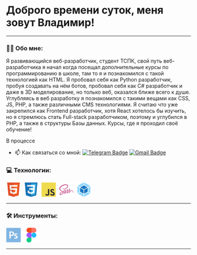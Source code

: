 
# Доброго времени суток, меня зовут Владимир!

---

### :man_technologist: Обо мне:

Я развивающийся веб-разработчик, студент ТСПК, свой путь веб-разработчика я начал когда посещал дополнительные курсы по программированию в школе, там то я и познакомился с такой технологией как HTML. Я пробовал себя как Python разработчик, пробуя создавать на нём ботов, пробовал себя как C# разработчик и даже в 3D моделирование, но только веб, оказался ближе всего к душе. Углубляясь в веб разработку я познакомился с такими вещами как CSS, JS, PHP, а также различными CMS технологиями. Я считаю что уже закрепился как Frontend разработчик, хотя React хотелось бы изучить, но я стремлюсь стать Full-stack разработчиком, поэтому и углубился в PHP, а также в структуры Базы данных. Курсы, где я проходил своё обучение!

В процессе

- :mailbox: Как связаться со мной: [![Telegram Badge](https://img.shields.io/badge/-Vladimir-blue?style=flat&logo=Telegram&logoColor=white)](https://t.me/WoWchicke) [![Gmail Badge](https://img.shields.io/badge/-Gmail-red?style=flat&logo=Gmail&logoColor=white)](mailto:vova.sidorin.999@gmail.com)

<!---

🤝 Социальные сети:

  <div id="badges">

    <a href="https://t.me/WoWchicke" target="_blank">
      <img src="https://cdn-icons-png.flaticon.com/512/2111/2111646.png" width="40" height="40" alt="telegram group" />
    </a>
   
    
   
  </div>

--->

### 💻 Технологии:

<div>
  <img src="https://github.com/devicons/devicon/blob/master/icons/html5/html5-original.svg" title="html5" alt="html5" width="40" height="40"/>&nbsp
  <img src="https://github.com/devicons/devicon/blob/master/icons/css3/css3-original.svg" title="css" alt="css" width="40" height="40"/>&nbsp
  <img src="https://github.com/devicons/devicon/blob/master/icons/javascript/javascript-original.svg" title="javascript" alt="javascript" width="40" height="40"/>&nbsp
  <img src="https://github.com/devicons/devicon/blob/master/icons/sass/sass-original.svg" title="sass/scss" alt="sass/scss" width="40" height="40"/>&nbsp;
  <img src="https://github.com/devicons/devicon/blob/master/icons/webpack/webpack-original.svg" title="webpack" alt="webpack" width="40" height="40"/>&nbsp;
</div>

---

### 🛠 Инструменты:

<div>
  <img src="https://github.com/devicons/devicon/blob/master/icons/photoshop/photoshop-plain.svg" title="photoshop" alt="photoshop" width="40" height="40"/>&nbsp;
  <img src="https://github.com/devicons/devicon/blob/master/icons/figma/figma-original.svg" title="figma" alt="figma" width="40" height="40"/>&nbsp;
</div>

---

<!-- ### 💻 Пройденные курсы:

| Курсы                                                           | Дата              |
| ----------------------------------------------------------------| :---------------: |
| В разработке                                                    | 00/2000 - 00/2000 |


--- -->
